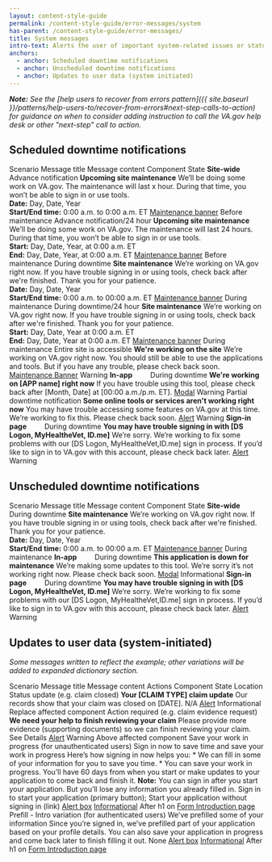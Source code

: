 ```yaml
---
layout: content-style-guide
permalink: /content-style-guide/error-messages/system
has-parent: /content-style-guide/error-messages/
title: System messages
intro-text: Alerts the user of important system-related issues or status. It’s initiated by the system and it’s not a result of the user’s actions.
anchors:
  - anchor: Scheduled downtime notifications
  - anchor: Unscheduled downtime notifications
  - anchor: Updates to user data (system initiated)
---
```


***Note:** See the [help users to recover from errors pattern]({{ site.baseurl }}/patterns/help-users-to/recover-from-errors#next-step-calls-to-action) for guidance on when to consider adding instruction to call the VA.gov help desk or other "next-step" call to action.*

## Scheduled downtime notifications

<va-table>
  <va-table-row>
    <span>Scenario</span>
    <span>Message title</span>
    <span>Message content</span>
    <span>Component</span>
    <span>State</span>
  </va-table-row>
  <va-table-row>
    <span><b>Site-wide</b></span>
    <span>&nbsp;</span>
    <span>&nbsp;</span>
    <span>&nbsp;</span>
    <span>&nbsp;</span>
  </va-table-row>
  <va-table-row>
    <span>Advance notification</span>
    <span><b>Upcoming site maintenance</b></span>
    <span>We’ll be doing some work on VA.gov. The maintenance will last x hour. During that time, you won’t be able to sign in or use tools.<br> <b>Date:</b> Day, Date, Year <br><b>Start/End time:</b> 0:00 a.m. to 0:00 a.m. ET</span>
    <span><a href="{{ site.baseurl }}/components/banner#before-maintenance">Maintenance banner</a></span>
    <span>Before maintenance</span>
  </va-table-row>
  <va-table-row>
    <span>Advance notification/24 hour</span>
    <span><b>Upcoming site maintenance</b></span>
    <span>We’ll be doing some work on VA.gov. The maintenance will last 24 hours. During that time, you won’t be able to sign in or use tools. <br><b>Start:</b> Day, Date, Year, at 0:00 a.m. ET <br><b>End:</b> Day, Date, Year, at 0:00 a.m. ET</span>
    <span><a href="{{ site.baseurl }}/components/banner#before-maintenance">Maintenance banner</a></span>
    <span>Before maintenance</span>
  </va-table-row>
  <va-table-row>
    <span>During downtime</span>
    <span><b>Site maintenance</b></span>
    <span>We’re working on VA.gov right now. If you have trouble signing in or using tools, check back after we're finished. Thank you for your patience. <br><b>Date:</b> Day, Date, Year <br><b>Start/End time:</b> 0:00 a.m. to 00:00 a.m. ET</span>
    <span><a href="{{ site.baseurl }}/components/banner#during-maintenance">Maintenance banner</a></span>
    <span>During maintenance</span>
  </va-table-row>
  <va-table-row>
    <span>During downtime/24 hour</span>
    <span><b>Site maintenance</b></span>
    <span>We’re working on VA.gov right now. If you have trouble signing in or using tools, check back after we're finished. Thank you for your patience. <br><b>Start:</b> Day, Date, Year at 0:00 a.m. ET <br><b>End:</b> Day, Date, Year at 0:00 a.m. ET</span>
    <span><a href="{{ site.baseurl }}/components/banner#during-maintenance">Maintenance banner</a></span>
    <span>During maintenance</span>
  </va-table-row>
  <va-table-row>
    <span>Entire site is accessible</span>
    <span><b>We're working on the site</b></span>
    <span>We’re working on VA.gov right now. You should still be able to use the applications and tools. But if you have any trouble, please check back soon.</span>
    <span><a href="{{ site.baseurl }}/components/banner)">Maintenance Banner</a></span>
    <span>Warning</span>
  </va-table-row>
  <va-table-row>
    <span><b>In-app</b></span>
    <span>&nbsp;</span>
    <span>&nbsp;</span>
    <span>&nbsp;</span>
    <span>&nbsp;</span>
  </va-table-row>
  <va-table-row>
    <span>During downtime</span>
    <span><b>We're working on [APP name] right now</b></span>
    <span>If you have trouble using this tool, please check back after [Month, Date] at [00:00 a.m./p.m. ET].</span>
    <span><a href="{{ site.baseurl }}/components/modal">Modal</a></span>
    <span>Warning</span>
  </va-table-row>
  <va-table-row>
    <span>Partial downtime notification</span>
    <span><b>Some online tools or services aren't working right now</b></span>
    <span>You may have trouble accessing some features on VA.gov at this time. We’re working to fix this. Please check back soon.</span>
    <span><a href="{{ site.baseurl }}/components/alert#warning-alert">Alert</a></span>
    <span>Warning</span>
  </va-table-row>
  <va-table-row>
    <span><b>Sign-in page</b></span>
    <span>&nbsp;</span>
    <span>&nbsp;</span>
    <span>&nbsp;</span>
    <span>&nbsp;</span>
  </va-table-row>
  <va-table-row>
    <span>During downtime</span>
    <span><b>You may have trouble signing in with [DS Logon, MyHealtheVet, ID.me]</b></span>
    <span>We’re sorry. We’re working to fix some problems with our [DS Logon, MyHealtheVet,ID.me] sign in process. If you’d like to sign in to VA.gov with this account, please check back later.</span>
    <span><a href="{{ site.baseurl }}/components/alert#warning-alert">Alert</a></span>
    <span>Warning</span>
  </va-table-row>
</va-table>


## Unscheduled downtime notifications

<va-table>
  <va-table-row>
    <span>Scenario</span>
    <span>Message title</span>
    <span>Message content</span>
    <span>Component</span>
    <span>State</span>
  </va-table-row>
  <va-table-row>
    <span><b>Site-wide</b></span>
    <span>&nbsp;</span>
    <span>&nbsp;</span>
    <span>&nbsp;</span>
    <span>&nbsp;</span>
  </va-table-row>
  <va-table-row>
    <span>During downtime</span>
    <span><b>Site maintenance</b></span>
    <span>We’re working on VA.gov right now. If you have trouble signing in or using tools, check back after we're finished. Thank you for your patience. <br><b>Date:</b> Day, Date, Year <br><b>Start/End time:</b> 0:00 a.m. to 00:00 a.m. ET</span>
    <span><a href="{{ site.baseurl }}/components/banner#during-maintenance">Maintenance banner</a></span>
    <span>During maintenance</span>
  </va-table-row>
  <va-table-row>
    <span><b>In-app</b></span>
    <span>&nbsp;</span>
    <span>&nbsp;</span>
    <span>&nbsp;</span>
    <span>&nbsp;</span>
  </va-table-row>
  <va-table-row>
    <span>During downtime</span>
    <span><b>This application is down for maintenance</b></span>
    <span>We’re making some updates to this tool. We’re sorry it’s not working right now. Please check back soon.</span>
    <span><a href="{{ site.baseurl }}/components/modal">Modal</a></span>
    <span>Informational</span>
  </va-table-row>
  <va-table-row>
    <span><b>Sign-in page</b></span>
    <span>&nbsp;</span>
    <span>&nbsp;</span>
    <span>&nbsp;</span>
    <span>&nbsp;</span>
  </va-table-row>
  <va-table-row>
    <span>During downtime</span>
    <span><b>You may have trouble signing in with [DS Logon, MyHealtheVet, ID.me]</b></span>
    <span>We’re sorry. We’re working to fix some problems with our [DS Logon, MyHealtheVet,ID.me] sign in process. If you’d like to sign in to VA.gov with this account, please check back later.</span>
    <span><a href="{{ site.baseurl }}/components/alert#warning-alert">Alert</a></span>
    <span>Warning</span>
  </va-table-row>
</va-table>

## Updates to user data (system-initiated)

*Some messages written to reflect the example; other variations will be added to expanded dictionary section.*

<va-table>
  <va-table-row>
    <span>Scenario</span>
    <span>Message title</span>
    <span>Message content</span>
    <span>Actions</span>
    <span>Component</span>
    <span>State</span>
    <span>Location</span>
  </va-table-row>
  <va-table-row>
    <span>Status update (e.g. claim closed)</span>
    <span><b>Your [CLAIM TYPE] claim update</b></span>
    <span>Our records show that your claim was closed on [DATE].</span>
    <span>N/A</span>
    <span><a href="{{ site.baseurl }}/components/alert#informational-alert">Alert</a></span>
    <span>Informational</span>
    <span>Replace affected component</span>
  </va-table-row>
  <va-table-row>
    <span>Action required (e.g. claim evidence request)</span>
    <span><b>We need your help to finish reviewing your claim</b></span>
    <span>Please provide more evidence (supporting documents) so we can finish reviewing your claim.</span>
    <span>See Details</span>
    <span><a href="{{ site.baseurl }}/components/alert#warning-alert">Alert</a></span>
    <span>Warning</span>
    <span>Above affected component</span>
  </va-table-row>
  <va-table-row>
    <span>Save your work in progress (for unauthenticated users)</span>
    <span>Sign in now to save time and save your work in progress</span>
    <span>Here’s how signing in now helps you: * We can fill in some of your information for you to save you time. * You can save your work in progress. You’ll have 60 days from when you start or make updates to your application to come back and finish it. <b>Note:</b> You can sign in after you start your application. But you’ll lose any information you already filled in.</span>
    <span>Sign in to start your application (primary button); Start your application without signing in (link)</span>
    <span><a href="/components/alert">Alert box</a></span>
    <span><a href="/components/alert/#examples---standard">Informational</a></span>
    <span>After h1 on <a href="/templates/forms/introduction">Form Introduction page</a></span>
  </va-table-row>
  <va-table-row>
    <span>Prefill - Intro variation (for authenticated users)</span>
    <span>We’ve prefilled some of your  information</span>
    <span>Since you’re signed in, we’ve prefilled part of your application based on your profile details. You can also save your application in progress and come back later to finish filling it out.</span>
    <span>None</span>
    <span><a href="/components/alert">Alert box</a></span>
    <span><a href="/components/alert/#examples---standard">Informational</a></span>
    <span>After h1 on <a href="/templates/forms/introduction">Form Introduction page</a></span>
  </va-table-row>
</va-table>
